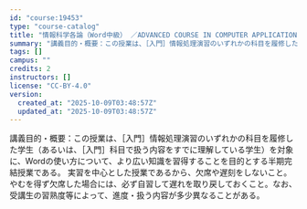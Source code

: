 ```yaml
---
id: "course:19453"
type: "course-catalog"
title: "情報科学各論（Word中級） ／ADVANCED COURSE IN COMPUTER APPLICATIONS"
summary: "講義目的・概要：この授業は、［入門］情報処理演習のいずれかの科目を履修した学生（あるいは、［入門］科目で扱う内容をすでに理解している学生）を対象に、Wordの使い方について、より広い知識を習得することを目的とする半期完結授業である。 実習を…"
tags: []
campus: ""
credits: 2
instructors: []
license: "CC-BY-4.0"
version:
  created_at: "2025-10-09T03:48:57Z"
  updated_at: "2025-10-09T03:48:57Z"
---
```

講義目的・概要：この授業は、［入門］情報処理演習のいずれかの科目を履修した学生（あるいは、［入門］科目で扱う内容をすでに理解している学生）を対象に、Wordの使い方について、より広い知識を習得することを目的とする半期完結授業である。 実習を中心とした授業であるから、欠席や遅刻をしないこと。やむを得ず欠席した場合には、必ず自習して遅れを取り戻しておくこと。なお、受講生の習熟度等によって、進度・扱う内容が多少異なることがある。
